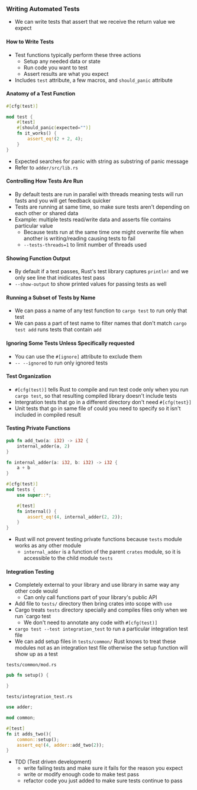 ### Writing Automated Tests

- We can write tests that assert that we receive the return value we expect

#### How to Write Tests

- Test functions typically perform these three actions
	- Setup any needed data or state
	- Run code you want to test
	- Assert results are what you expect
- Includes `test` attribute, a few macros, and `should_panic` attribute

#### Anatomy of a Test Function

```rust
#[cfg(test)]

mod test {
	#[test]
	#[should_panic(expected="")]
	fn it_works() {
		assert_eq!(2 + 2, 4);
	}
}
```

- Expected searches for panic with string as substring of panic message
- Refer to `adder/src/lib.rs` 

#### Controlling How Tests Are Run

- By default tests are run in parallel with threads meaning tests will run fasts and you will get feedback quicker
- Tests are running at same time, so make sure tests aren't depending on each other or shared data
- Example: multiple tests read/write data and asserts file contains particular value
	- Because tests run at the same time one might overwrite file when another is writing/reading causing tests to fail
	- `--tests-threads=1` to limit number of threads used

#### Showing Function Output

- By default if a test passes, Rust's test library captures `println!` and we only see line that inidicates test pass
- `--show-output` to show printed values for passing tests as well

#### Running a Subset of Tests by Name

- We can pass a name of any test function to `cargo test` to run only that test
- We can pass a part of test name to filter names that don't match `cargo test add` runs tests that contain `add`

#### Ignoring Some Tests Unless Specifically requested

- You can use the `#[ignore]` attribute to exclude them
- `-- --ignored` to run only ignored tests

#### Test Organization

- `#[cfg(test)]` tells Rust to compile and run test code only when you run `cargo test`, so that resulting compiled library doesn't include tests
- Intergration tests that go in a different directory don't need `#[cfg(test}]` 
- Unit tests that go in same file of could you need to specify so it isn't included in compiled result

#### Testing Private Functions

```rust
pub fn add_two(a: i32) -> i32 {
    internal_adder(a, 2)
}

fn internal_adder(a: i32, b: i32) -> i32 {
    a + b
}

#[cfg(test)]
mod tests {
    use super::*;

    #[test]
    fn internal() {
        assert_eq!(4, internal_adder(2, 2));
    }
}
```

- Rust will not prevent testing private functions because `tests` module works as any other module
	- `internal_adder` is a function of the parent `crates` module, so it is accessible to the child module `tests`

#### Integration Testing

- Completely external to your library and use library in same way any other code would
	- Can only call functions part of your library's public API
- Add file to `tests/` directory then bring crates into scope with `use`
- Cargo treats `tests` directory specially and compiles files only when we run `cargo test
	- We don't need to annotate any code with `#[cfg(test)]` 
- `cargo test --test integration_test` to run a particular integration test file
- We can add setup files in `tests/common/` Rust knows to treat these modules not as an integration test file otherwise the setup function will show up as a test

`tests/common/mod.rs`

```rust
pub fn setup() {

}
```

`tests/integration_test.rs`

```rust
use adder;

mod common;

#[test]
fn it adds_two(){
	common::setup();
	assert_eq!(4, adder::add_two(2));
}
```

- TDD (Test driven development)
	- write failing tests and make sure it fails for the reason you expect
	- write or modify enough code to make test pass
	- refactor code you just added to make sure tests continue to pass